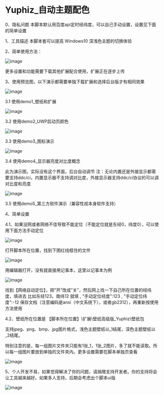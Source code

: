 # Yuphiz_自动主题配色

0、隐私问题
本脚本默认用百度api定时经纬度，可以自己手动设置，设置见下面的简单设置

1、工具描述
本脚本套可以提高 Windows10 深浅色主题的切换体验


2、简单使用方法：

![image](https://github.com/Yuphiz/Yuphiz_AutoTheme/blob/main/demo%E9%A2%84%E8%A7%88%E5%9B%BE/%E8%87%AA%E5%8A%A8%E4%B8%BB%E9%A2%98%E4%BD%BF%E7%94%A8%E5%9B%BE%E7%AE%80%E5%8D%95%E5%BF%AB%E9%80%9F%E4%BD%BF%E7%94%A8%E5%9B%BE.gif)

更多设置和功能需要下载其他扩展配合使用，扩展正在逐步上传



3、使用预览图，以下演示都需要单独下载扩展和选择后台版才有相同效果

![image](https://github.com/Yuphiz/Yuphiz_AutoTheme/blob/main/demo%E9%A2%84%E8%A7%88%E5%9B%BE/%E4%BD%BF%E7%94%A8demo1_%E5%A3%81%E7%BA%B8%E6%89%A9%E5%B1%95.gif)

3.1 使用demo1_壁纸和扩展


![image](https://github.com/Yuphiz/Yuphiz_AutoTheme/blob/main/demo%E9%A2%84%E8%A7%88%E5%9B%BE/%E4%BD%BF%E7%94%A8demo2_UWP%E5%90%AF%E5%8A%A8%E9%A1%B5%E9%A2%9C%E8%89%B2.gif)

3.2 使用demo2_UWP启动页颜色


![image](https://github.com/Yuphiz/Yuphiz_AutoTheme/blob/main/demo%E9%A2%84%E8%A7%88%E5%9B%BE/%E4%BD%BF%E7%94%A8demo3_%E5%9B%BE%E6%A0%87%E6%BC%94%E7%A4%BA.gif)

3.3 使用demo3_图标演示


![image](https://github.com/Yuphiz/Yuphiz_AutoTheme/blob/main/demo%E9%A2%84%E8%A7%88%E5%9B%BE/%E4%BD%BF%E7%94%A8demo4_%E6%98%BE%E7%A4%BA%E5%99%A8%E4%BA%AE%E5%BA%A6%E5%AF%B9%E6%AF%94%E5%BA%A6%E6%A6%82%E5%BF%B5%E9%A2%84%E8%A7%88.gif)

3.4 使用demo4_显示器亮度对比度概念

此为演示图，实际没有这个界面，后台自动调节
注：无论内置还是外接显示都需要支持ddc/ci，内置显示器不支持调对比度，外接显示器支持ddc/ci协议的可以调对比度和亮度


![image](https://github.com/Yuphiz/Yuphiz_AutoTheme/blob/main/demo%E9%A2%84%E8%A7%88%E5%9B%BE/%E4%BD%BF%E7%94%A8demo5_%E7%AC%AC%E4%B8%89%E6%96%B9%E8%BD%AF%E4%BB%B6.gif)

3.5 使用demo5_第三方软件演示（兼容性视本身软件支持）




4、简单设置

4.1、如果没网或者网络不佳导致不能定位（不能定位就是东经0，纬度0），可以使用下面方法手动定位

![image](https://github.com/Yuphiz/Yuphiz_AutoTheme/blob/main/demo%E9%A2%84%E8%A7%88%E5%9B%BE/q%26a%201%20%E5%AE%9A%E4%BD%8D%E9%97%AE%E9%A2%98.png)

打开脚本所在位置，找到下图红线框住的文件

![image](https://github.com/Yuphiz/Yuphiz_AutoTheme/blob/main/demo%E9%A2%84%E8%A7%88%E5%9B%BE/q%26a%201%20%E5%AE%9A%E4%BD%8D%E9%97%AE%E9%A2%98%E8%A7%A3%E7%AD%941.jpg)

用编辑器打开，没有就直接用记事本，这里以记事本为例

![image](https://github.com/Yuphiz/Yuphiz_AutoTheme/blob/main/demo%E9%A2%84%E8%A7%88%E5%9B%BE/q%26a%201%20%E5%AE%9A%E4%BD%8D%E9%97%AE%E9%A2%98%E8%A7%A3%E7%AD%942.png)

找到【网络自动定位】，把”开”改成”关”，然后网上找一下自己所在位置的经纬度，填进去
比如东经123，南纬12
就填
,     "手动定位经度":123
,     "手动定位纬度":-12
保存文档（注意编码是ansi（中文系统下），或者gb2312），再重新按使用方法使用



4.2、壁纸所在位置是 【脚本所在位置】\扩展\壁纸高级版_Yuphiz\壁纸包

支持jpeg、png、bmp、jpg图片格式，浅色主题壁纸以_1结尾，深色主题壁纸以_2结尾。

特别注意的是，每一组图片文件夹只能有1张_1，1张_2图片，多了就不能读取。所以每一组图片要放到单独的文件夹内。更多设置需要在脚本单独页查看

![image](https://github.com/Yuphiz/Yuphiz_AutoTheme/blob/main/demo%E9%A2%84%E8%A7%88%E5%9B%BE/q%26a%202%20%E5%A3%81%E7%BA%B8.png)




5、个人开发不易，如果觉得解决了你的问题，请捐赠支持开发者。你的支持将会让工具越来越好。如果多人支持，后期会考虑出个脚本ui版

![image](https://github.com/Yuphiz/Yuphiz_AutoTheme/blob/main/demo%E9%A2%84%E8%A7%88%E5%9B%BE/Yuphiz_Pay.jpg)
